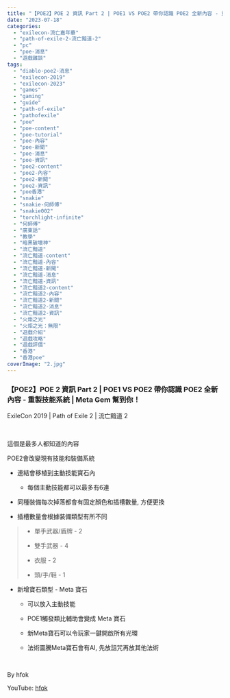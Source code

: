 ```yaml
---
title: "【POE2】POE 2 資訊 Part 2 | POE1 VS POE2 帶你認識 POE2 全新內容 - 重製技能系統 | Meta Gem 幫到你！ | ExileCon 2019 | Path of Exile 2 | 流亡黯道 2"
date: "2023-07-18"
categories: 
  - "exilecon-流亡嘉年華"
  - "path-of-exile-2-流亡黯道-2"
  - "pc"
  - "poe-消息"
  - "遊戲雜談"
tags: 
  - "diablo-poe2-消息"
  - "exilecon-2019"
  - "exilecon-2023"
  - "games"
  - "gaming"
  - "guide"
  - "path-of-exile"
  - "pathofexile"
  - "poe"
  - "poe-content"
  - "poe-tutorial"
  - "poe-內容"
  - "poe-新聞"
  - "poe-消息"
  - "poe-資訊"
  - "poe2-content"
  - "poe2-內容"
  - "poe2-新聞"
  - "poe2-資訊"
  - "poe香港"
  - "snakie"
  - "snakie-何師傅"
  - "snakie002"
  - "torchlight-infinite"
  - "何師傅"
  - "廣東話"
  - "教學"
  - "暗黑破壞神"
  - "流亡黯道"
  - "流亡黯道-content"
  - "流亡黯道-內容"
  - "流亡黯道-新聞"
  - "流亡黯道-消息"
  - "流亡黯道-資訊"
  - "流亡黯道2-content"
  - "流亡黯道2-內容"
  - "流亡黯道2-新聞"
  - "流亡黯道2-消息"
  - "流亡黯道2-資訊"
  - "火炬之光"
  - "火炬之光：無限"
  - "遊戲介紹"
  - "遊戲攻略"
  - "遊戲評價"
  - "香港"
  - "香港poe"
coverImage: "2.jpg"
---
```


### 【POE2】POE 2 資訊 Part 2 | POE1 VS POE2 帶你認識 POE2 全新內容 - 重製技能系統 | Meta Gem 幫到你！  
ExileCon 2019 | Path of Exile 2 | 流亡黯道 2

  
   

這個是最多人都知道的內容

  

POE2會改變現有技能和裝備系統

  

  
- 連結會移植到主動技能寶石內  
    
      
    - 每個主動技能都可以最多有6連
      
    
      
    
  
- 同種裝備每次掉落都會有固定顏色和插槽數量, 方便更換
  
- 插槽數量會根據裝備類型有所不同
  

  

>   
> 
>   
> - 單手武器/盾牌 - 2
>   
> - 雙手武器 - 4
>   
> - 衣服 - 2
>   
> - 頭/手/鞋 - 1
>   
> 
>   

  

  
- 新增寶石類型 - Meta 寶石  
    
      
    - 可以放入主動技能
      
    - POE1觸發類比輔助會變成 Meta 寶石
      
    - 新Meta寶石可以令玩家一鍵開啟所有光環
      
    - 法術圖騰Meta寶石會有AI, 先放詛咒再放其他法術
      
    
      
    
  

  
   

  
By hfok  

  
YouTube: [hfok](https://www.youtube.com/@hfok)
